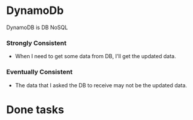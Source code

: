 # DynamoDb


DynamoDB is DB NoSQL


### Strongly Consistent
* When I need to get some data from DB, I'll get the updated data.

### Eventually Consistent
* The data that I asked the DB to receive may not be the updated data.


# Done tasks
